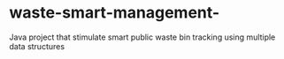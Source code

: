 # waste-smart-management-
Java project that stimulate smart public waste bin tracking using multiple data structures 
